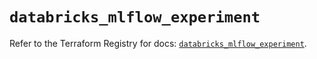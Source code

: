 # `databricks_mlflow_experiment`

Refer to the Terraform Registry for docs: [`databricks_mlflow_experiment`](https://registry.terraform.io/providers/databricks/databricks/1.48.3/docs/resources/mlflow_experiment).
